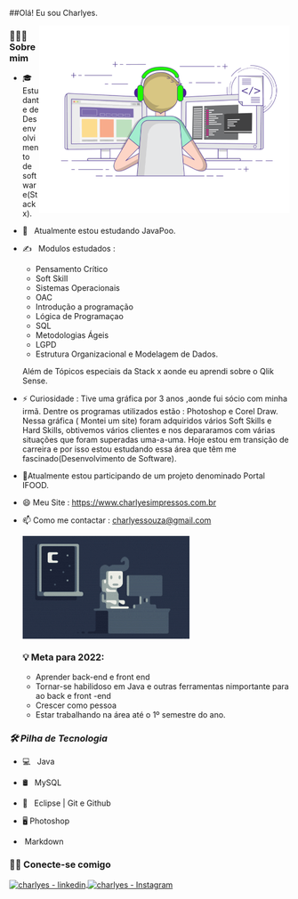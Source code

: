 ##Olá! Eu sou Charlyes.

<img align="right" alt="GIF" src="https://raw.githubusercontent.com/devSouvik/devSouvik/master/gif3.gif" width="450"/>

###  👨🏻‍💻 Sobre mim 
- 🎓   Estudante de Desenvolvimento de software(Stack x).


- 🔭   Atualmente estou estudando JavaPoo.

- ✍️   Modulos  estudados  :

  - Pensamento Crítico
  - Soft Skill
  - Sistemas Operacionais
  - OAC
  - Introdução a programação
  - Lógica de Programaçao
  - SQL
  - Metodologias Ágeis
  - LGPD
  - Estrutura Organizacional e Modelagem de Dados.

  Além de Tópicos especiais da Stack x aonde eu aprendi sobre o Qlik Sense. 

- ⚡ Curiosidade : Tive uma gráfica por 3 anos ,aonde fui sócio com minha irmã. Dentre os programas utilizados estão : Photoshop e Corel Draw. Nessa gráfica ( Montei um site) foram adquiridos vários Soft Skills e Hard  Skills, obtivemos vários clientes e nos depararamos com várias situações que foram superadas uma-a-uma. Hoje estou  em transição de carreira e por isso estou estudando essa área que têm me fascinado(Desenvolvimento de Software). 

- 💼Atualmente estou participando de um projeto denominado Portal IFOOD.

- 😄 Meu Site : https://www.charlyesimpressos.com.br

- 📫 Como me contactar : charlyessouza@gmail.com

  <img alt="Night Coding" src="https://raw.githubusercontent.com/AVS1508/AVS1508/master/assets/Night-Coding.gif" align="center"/>

  ### 💡 Meta para 2022:

  - Aprender back-end e front end
  - Tornar-se habilidoso em Java e outras ferramentas nimportante para ao back e front -end
  - Crescer como pessoa
  - Estar trabalhando na área até o 1º semestre do ano.

### **_🛠 Pilha de Tecnologia_**

- 💻   Java 

- 🛢   MySQL 

- 🔧   Eclipse | Git e Github

- 🖥  Photoshop 

- ​     Markdown


### 🤝🏻 Conecte-se comigo 
<a href="https://www.linkedin.com/in/charlyes-rodrigues/" target =" _blank">
<img align="center" alt ="charlyes - linkedin" height="30" width="40" src="https://cdn.jsdelivr.net/gh/devicons/devicon/icons/linkedin/linkedin-original.svg"style="max - width:100%;">
  <a href="https://www.instagram.com/charlyes_rodrigues" target =" _blank">
    <img align="center" alt ="charlyes - Instagram " height="30" width="40" src="https://upload.wikimedia.org/wikipedia/commons/a/a5/Instagram_icon.png"style="max - width:100%;">
      
  
  
  
